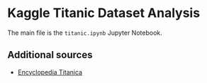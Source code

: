 # Kaggle Titanic Dataset Analysis

The main file is the `titanic.ipynb` Jupyter Notebook.

## Additional sources

* [Encyclopedia Titanica](https://www.encyclopedia-titanica.org/)

